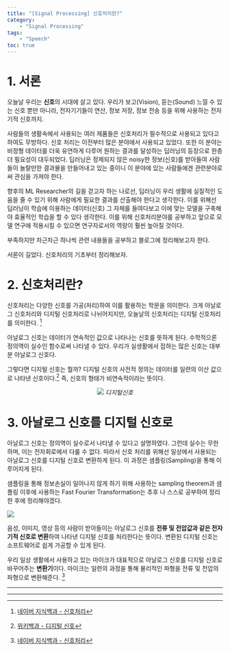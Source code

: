 ```yaml
---
title: "[Signal Processing] 신호처리란?"
category:
    - "Signal Processing"
tags:
    - "Speech"
toc: true
---
```


# 1. 서론

오늘날 우리는 **신호**의 시대에 살고 있다. 우리가 보고(Vision), 듣는(Sound) 느낄 수 있는 신호 뿐만 아니라, 전자기기들이 연산, 정보 저장, 정보 전송 등을 위해 사용하는 전자기적 신호까지. 

사람들의 생활속에서 사용되는 여러 제품들은 신호처리가 필수적으로 사용되고 있다고 하여도 무방하다. 신호 처리는 이전부터 많은 분야에서 사용되고 있었다. 또한 이 분야는 비정형 데이터를 더욱 유연하게 다루어 원하는 결과를 달성하는 딥러닝의 등장으로 한층 더 필요성이 대두되었다. 딥러닝은 정제되지 않은 noisy한 정보(신호)를 받아들여 사람들이 놀랄만한 결과물을 만들어내고 있는 중이니 이 분야에 있는 사람들에겐 관련분야로써 관심을 가져야 한다.

향후의 ML Researcher의 길을 걷고자 하는 나로선, 딥러닝이 우리 생활에 실질적인 도움을 줄 수 있기 위해 사람에게 필요한 결과를 산출해야 한다고 생각한다. 이를 위해선 딥러닝이 학습에 이용하는 데이터(신호) 그 자체를 들여다보고 이에 맞는 모델을 구축해야 효율적인 학습을 할 수 있다 생각한다. 이를 위해 신호처리분야를 공부하고 앞으로 모델 연구에 적용시킬 수 있으면 연구자로서의 역량이 훨씬 높아질 것이다.

부족하지만 차근차근 하나씩 관련 내용들을 공부하고 블로그에 정리해보고자 한다. 

서론이 길었다. 신호처리의 기초부터 정리해보자.

# 2. 신호처리란?
신호처리는 다양한 신호를 가공(처리)하여 이를 활용하는 학문을 의미한다. 크게 아날로그 신호처리와 디지털 신호처리로 나뉘어지지만, 오늘날의 신호처리는 디지털 신호처리를 의미한다. [^1] 

아날로그 신호는 데이터가 연속적인 값으로 나타나는 신호를 뜻하게 된다. 수학적으론 정의역이 실수인 함수로써 나타낼 수 있다. 우리가 실생활에서 접하는 많은 신호는 대부분 아날로그 신호다. 

그렇다면 디지털 신호는 뭘까? 디지털 신호의 사전적 정의는 데이터를 일련의 이산 값으로 나타낸 신호이다.[^2] 즉, 신호의 형태가 비연속적이라는 뜻이다.

<p align="middle">
  <img src="https://dbscthumb-phinf.pstatic.net/2906_000_1/20140403184104493_EKR6TPZA5.jpg/z7_term31_i3.jpg?type=w300_fst&wm=N" /> 
  <em>디지털신호</em>
</p>


# 3. 아날로그 신호를 디지털 신호로
아날로그 신호는 정의역이 실수로서 나타낼 수 있다고 설명하였다. 그런데 실수는 무한하며, 이는 전자회로에서 다룰 수 없다. 따라서 신호 처리를 위해선 일상에서 사용되는 아날로그 신호를 디지털 신호로 변환하게 된다. 이 과정은 샘플링(Sampling)을 통해 이루어지게 된다. 

샘플링을 통해 정보손실이 일어나지 않게 하기 위해 사용하는 sampling theorem과 샘플링 이후에 사용하는 Fast Fourier Transformation는 추후 나 스스로 공부하여 정리한 후에 정리해야겠다.

![](https://en.wikipedia.org/wiki/File:Signal_Sampling.svg)

음성, 이미지, 영상 등의 사람이 받아들이는 아날로그 신호를 **전류 및 전압값과 같은 전자기적 신호로 변환**하여 나타낸 디지털 신호를 처리한다는 뜻이다. 변환된 디지털 신호는 소프트웨어로 쉽게 가공할 수 있게 된다.

우리 일상 생활에서 사용하고 있는 마이크가 대표적으로 아날로그 신호를 디지털 신호로 바꾸어주는 **변환기**이다. 마이크는 일련의 과정을 통해 물리적인 파형을 전류 및 전압의 파형으로 변환해준다. [^1] 

---
[^1]: [네이버 지식백과 - 신호처리](https://terms.naver.com/entry.naver?cid=44414&docId=2073329&categoryId=44414)

[^2]: [위키백과 - 디지털 신호](https://ko.wikipedia.org/wiki/%EB%94%94%EC%A7%80%ED%84%B8_%EC%8B%A0%ED%98%B8)

---
